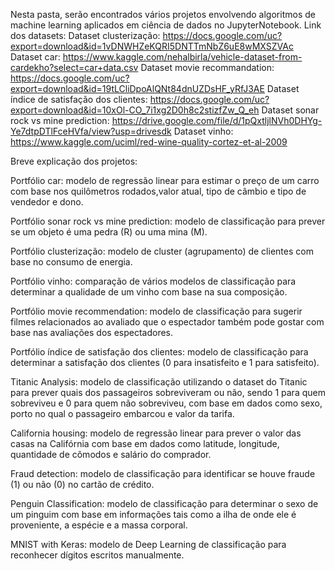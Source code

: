 Nesta pasta, serão encontrados vários projetos envolvendo algoritmos de machine learning aplicados em ciência de dados no JupyterNotebook.
Link dos datasets: 
Dataset clusterização: https://docs.google.com/uc?export=download&id=1vDNWHZeKQRI5DNTTmNbZ6uE8wMXSZVAc
Dataset car: https://www.kaggle.com/nehalbirla/vehicle-dataset-from-cardekho?select=car+data.csv
Dataset movie recommandation: https://docs.google.com/uc?export=download&id=19tLCliDpoAlQNt84dnUZDsHF_yRfJ3AE
Dataset índice de satisfação dos clientes: https://docs.google.com/uc?export=download&id=10xOl-CO_7i1xg2D0h8c2stizfZw_Q_eh
Dataset sonar rock vs mine prediction: https://drive.google.com/file/d/1pQxtljlNVh0DHYg-Ye7dtpDTlFceHVfa/view?usp=drivesdk
Dataset vinho: https://www.kaggle.com/uciml/red-wine-quality-cortez-et-al-2009

Breve explicação dos projetos:

Portfólio car: modelo de regressão linear para estimar o preço de um carro com base nos quilômetros rodados,valor atual, tipo de câmbio e tipo de vendedor e dono.

Portfólio sonar rock vs mine prediction: modelo de classificação para prever se um objeto é uma pedra (R) ou uma mina (M).

Portfólio clusterização: modelo de cluster (agrupamento) de clientes com base no consumo de energia.

Portfólio vinho: comparação de vários modelos de classificação para determinar a qualidade de um vinho com base na sua composição.

Portfólio movie recommendation: modelo de classificação para sugerir filmes relacionados ao avaliado que o espectador também pode gostar com base nas avaliações dos espectadores.

Portfólio índice de satisfação dos clientes: modelo de classificação para determinar a satisfação dos clientes (0 para insatisfeito e 1 para satisfeito).

Titanic Analysis: modelo de classificação utilizando o dataset do Titanic para prever quais dos passageiros sobreviveram ou não, sendo 1 para quem sobreviveu e 0 para quem não sobreviveu, com base em dados como sexo, porto no qual o passageiro embarcou e valor da tarifa.

California housing: modelo de regressão linear para prever o valor das casas na Califórnia com base em dados como latitude, longitude, quantidade de cômodos e salário do comprador.

Fraud detection: modelo de classificação para identificar se houve fraude (1) ou não (0) no cartão de crédito.

Penguin Classification: modelo de classificação para determinar o sexo de um pinguim com base em informações tais como a ilha de onde ele é proveniente, a espécie e a massa corporal.

MNIST with Keras: modelo de Deep Learning de classificação para reconhecer dígitos escritos manualmente.

